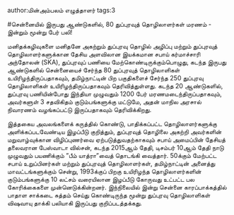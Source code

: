author:மின்அம்பலம் எழுத்தாளர்
tags:3

#சென்னையில் இருபது ஆண்டுகளில், 80 துப்புரவுத் தொழிலாளர்கள் மரணம் - இன்றும் மூன்று பேர் பலி! 

மனிதக்கழிவுகளை மனிதனே அகற்றும் துப்புரவு தொழில் அழிப்பு மற்றும் துப்புரவுத் தொழிலாளர்களுக்கான தேசிய அளவிலான இயக்கமான சபாய் கர்மாச்சாரி அந்தோலன் (SKA), துப்புரவுப் பணியை மேற்கொண்டிருக்கும்பொழுது, கடந்த இருபது ஆண்டுகளில் சென்னையைச் சேர்ந்த 80 துப்புரவுத் தொழிலாளிகள் உயிரிழந்திருப்பதாகவும், தமிழ்நாட்டின் பிற பகுதிகளைச் சேர்ந்த 250 துப்புரவு தொழிலாளிகள் உயிரிழந்திருப்பதாகவும் தெரிவித்துள்ளது. கடந்த 20 ஆண்டுகளில், துப்புரவு பணியின்போது இந்தியா முழுவதும் 1200 பேர் மரணமடைந்திருப்பதாகவும், அவர்களுள் 3 சதவிகிதம் குடும்பங்களுக்கு மட்டுமே, அதன் மாநில அரசால் நிவாரணம் வழங்கப்பட்டு இருப்பதாகவும் தெரிவிக்கிறது.

இத்தகைய அவலங்களைக் கருத்தில் கொண்டு, பாதிக்கப்பட்ட தொழிலாளர்களுக்கு அளிக்கப்படவேண்டிய இழப்பீடு குறித்தும், துப்புரவுத் தொழிலை அகற்றி அவர்களின் மறுவாழ்வுக்கான விழிப்புணர்வை ஏற்படுத்துவதற்காகவும் சபாய் அமைப்பின் தேசியத் தலைவரான பேஸ்வாடா வில்சன், கடந்த 2015ஆம் தேதி, டிசம்பர் 10ஆம் தேதி நாடு முழுவதும் பயணிக்கும் ”பீம் யாத்ரா”வைத் தொடங்கி வைத்தார். 50க்கும் மேற்பட்ட சபாய் உறுப்பினர்கள் மற்றும் துப்புரவுத் தொழிலாளர்கள், தமிழ்நாட்டின் அனைத்து மாவட்டங்களுக்கும் சென்று, 1993க்குப் பிறகு உயிரிழந்த தொழிலாளர்களின் குடும்பங்களுக்கு 10 லட்சம் வரையிலான இழப்பீடு கோருவது உட்பட்ட பல கோரிக்கைகளை முன்னெடுக்கின்றனர். இந்நிலையில் இன்று சென்னை காரப்பாக்கத்தில் பாதாள சாக்கடை சுத்தம் செய்து கொண்டிருந்த மூன்று துப்புரவு தொழிலாளிகள் விஷவாயு தாக்கி பலியாகி இருப்பது குறிப்படத்தக்கது.
